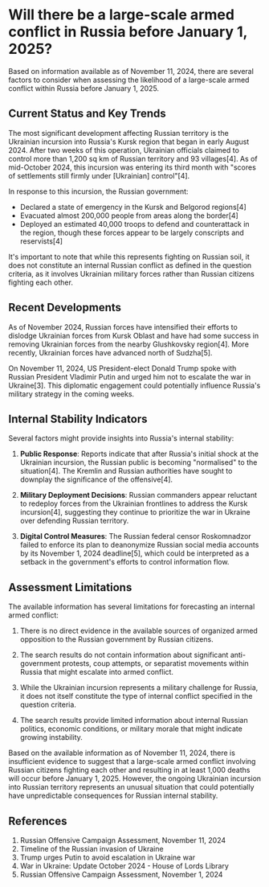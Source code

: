 # Will there be a large-scale armed conflict in Russia before January 1, 2025?

Based on information available as of November 11, 2024, there are several factors to consider when assessing the likelihood of a large-scale armed conflict within Russia before January 1, 2025.

## Current Status and Key Trends

The most significant development affecting Russian territory is the Ukrainian incursion into Russia's Kursk region that began in early August 2024. After two weeks of this operation, Ukrainian officials claimed to control more than 1,200 sq km of Russian territory and 93 villages[4]. As of mid-October 2024, this incursion was entering its third month with "scores of settlements still firmly under [Ukrainian] control"[4].

In response to this incursion, the Russian government:
- Declared a state of emergency in the Kursk and Belgorod regions[4]
- Evacuated almost 200,000 people from areas along the border[4]
- Deployed an estimated 40,000 troops to defend and counterattack in the region, though these forces appear to be largely conscripts and reservists[4]

It's important to note that while this represents fighting on Russian soil, it does not constitute an internal Russian conflict as defined in the question criteria, as it involves Ukrainian military forces rather than Russian citizens fighting each other.

## Recent Developments

As of November 2024, Russian forces have intensified their efforts to dislodge Ukrainian forces from Kursk Oblast and have had some success in removing Ukrainian forces from the nearby Glushkovsky region[4]. More recently, Ukrainian forces have advanced north of Sudzha[5].

On November 11, 2024, US President-elect Donald Trump spoke with Russian President Vladimir Putin and urged him not to escalate the war in Ukraine[3]. This diplomatic engagement could potentially influence Russia's military strategy in the coming weeks.

## Internal Stability Indicators

Several factors might provide insights into Russia's internal stability:

1. **Public Response**: Reports indicate that after Russia's initial shock at the Ukrainian incursion, the Russian public is becoming "normalised" to the situation[4]. The Kremlin and Russian authorities have sought to downplay the significance of the offensive[4].

2. **Military Deployment Decisions**: Russian commanders appear reluctant to redeploy forces from the Ukrainian frontlines to address the Kursk incursion[4], suggesting they continue to prioritize the war in Ukraine over defending Russian territory.

3. **Digital Control Measures**: The Russian federal censor Roskomnadzor failed to enforce its plan to deanonymize Russian social media accounts by its November 1, 2024 deadline[5], which could be interpreted as a setback in the government's efforts to control information flow.

## Assessment Limitations

The available information has several limitations for forecasting an internal armed conflict:

1. There is no direct evidence in the available sources of organized armed opposition to the Russian government by Russian citizens.

2. The search results do not contain information about significant anti-government protests, coup attempts, or separatist movements within Russia that might escalate into armed conflict.

3. While the Ukrainian incursion represents a military challenge for Russia, it does not itself constitute the type of internal conflict specified in the question criteria.

4. The search results provide limited information about internal Russian politics, economic conditions, or military morale that might indicate growing instability.

Based on the available information as of November 11, 2024, there is insufficient evidence to suggest that a large-scale armed conflict involving Russian citizens fighting each other and resulting in at least 1,000 deaths will occur before January 1, 2025. However, the ongoing Ukrainian incursion into Russian territory represents an unusual situation that could potentially have unpredictable consequences for Russian internal stability.

## References

1. Russian Offensive Campaign Assessment, November 11, 2024
2. Timeline of the Russian invasion of Ukraine
3. Trump urges Putin to avoid escalation in Ukraine war
4. War in Ukraine: Update October 2024 - House of Lords Library
5. Russian Offensive Campaign Assessment, November 1, 2024